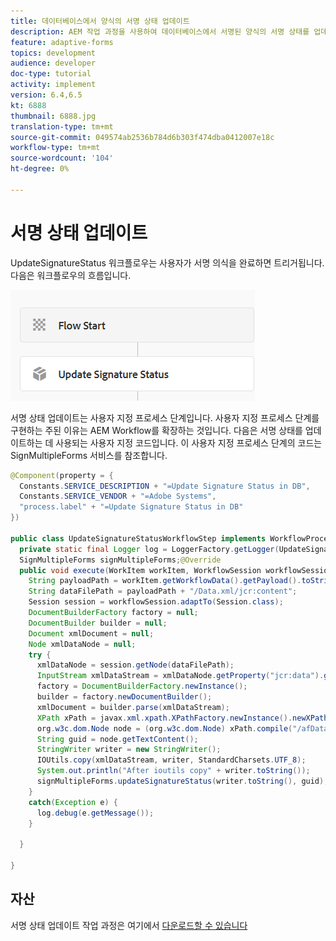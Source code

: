 ```yaml
---
title: 데이터베이스에서 양식의 서명 상태 업데이트
description: AEM 작업 과정을 사용하여 데이터베이스에서 서명된 양식의 서명 상태를 업데이트합니다.
feature: adaptive-forms
topics: development
audience: developer
doc-type: tutorial
activity: implement
version: 6.4,6.5
kt: 6888
thumbnail: 6888.jpg
translation-type: tm+mt
source-git-commit: 049574ab2536b784d6b303f474dba0412007e18c
workflow-type: tm+mt
source-wordcount: '104'
ht-degree: 0%

---
```



# 서명 상태 업데이트

UpdateSignatureStatus 워크플로우는 사용자가 서명 의식을 완료하면 트리거됩니다. 다음은 워크플로우의 흐름입니다.

![기본 워크플로우](assets/update-signature.PNG)

서명 상태 업데이트는 사용자 지정 프로세스 단계입니다.
사용자 지정 프로세스 단계를 구현하는 주된 이유는 AEM Workflow를 확장하는 것입니다. 다음은 서명 상태를 업데이트하는 데 사용되는 사용자 지정 코드입니다.
이 사용자 지정 프로세스 단계의 코드는 SignMultipleForms 서비스를 참조합니다.


```java
@Component(property = {
  Constants.SERVICE_DESCRIPTION + "=Update Signature Status in DB",
  Constants.SERVICE_VENDOR + "=Adobe Systems",
  "process.label" + "=Update Signature Status in DB"
})

public class UpdateSignatureStatusWorkflowStep implements WorkflowProcess {
  private static final Logger log = LoggerFactory.getLogger(UpdateSignatureStatusWorkflowStep.class);@Reference
  SignMultipleForms signMultipleForms;@Override
  public void execute(WorkItem workItem, WorkflowSession workflowSession, MetaDataMap args) throws WorkflowException {
    String payloadPath = workItem.getWorkflowData().getPayload().toString();
    String dataFilePath = payloadPath + "/Data.xml/jcr:content";
    Session session = workflowSession.adaptTo(Session.class);
    DocumentBuilderFactory factory = null;
    DocumentBuilder builder = null;
    Document xmlDocument = null;
    Node xmlDataNode = null;
    try {
      xmlDataNode = session.getNode(dataFilePath);
      InputStream xmlDataStream = xmlDataNode.getProperty("jcr:data").getBinary().getStream();
      factory = DocumentBuilderFactory.newInstance();
      builder = factory.newDocumentBuilder();
      xmlDocument = builder.parse(xmlDataStream);
      XPath xPath = javax.xml.xpath.XPathFactory.newInstance().newXPath();
      org.w3c.dom.Node node = (org.w3c.dom.Node) xPath.compile("/afData/afUnboundData/data/guid").evaluate(xmlDocument, javax.xml.xpath.XPathConstants.NODE);
      String guid = node.getTextContent();
      StringWriter writer = new StringWriter();
      IOUtils.copy(xmlDataStream, writer, StandardCharsets.UTF_8);
      System.out.println("After ioutils copy" + writer.toString());
      signMultipleForms.updateSignatureStatus(writer.toString(), guid);
    }
    catch(Exception e) {
      log.debug(e.getMessage());
    }

  }

}
```

## 자산

서명 상태 업데이트 작업 과정은 여기에서 [다운로드할 수 있습니다](assets/update-signature-status-workflow.zip)

